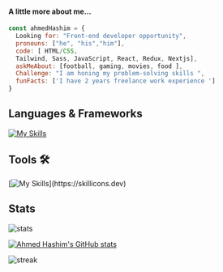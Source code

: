 <h4>A little more about me...</h4>
  
```javascript
const ahmedHashim = {
  Looking for: "Front-end developer opportunity",
  pronouns: ["he", "his","him"],
  code: [ HTML/CSS, 
  Tailwind, Sass, JavaScript, React, Redux, Nextjs],
  askMeAbout: [football, gaming, movies, food ],
  Challenge: "I am honing my problem-solving skills ",
  funFacts: ['I have 2 years freelance work experience ']
}
```

## **Languages & Frameworks**
[![My Skills](https://skillicons.dev/icons?i=html,css,tailwind,sass,js,cpp,react,redux,nextjs,ts)](https://skillicons.dev)

## **Tools** 🛠 
[![My Skills](https://skillicons.dev/icons?i=git,github,gitlab,heroku,notion,wordpress,vscode,atom,figma,materialui,vite,cloudflare,)](https://skillicons.dev)

## **Stats**
![stats](https://github-readme-stats.vercel.app/api?username=ahmedhasim209&title_color=3498db&text_color=2ecc71&icon_color=3498db&bg_color=00000000&hide_border=true&show_icons=true&include_all_commits=true&count_private=true&disable_animations=true)

[![Ahmed Hashim's GitHub stats](https://github-readme-stats.vercel.app/api/top-langs?username=ahmedhasim209&hide=html,scss,stylus,blade,jupyter%20notebook,python,css,shell,batchfile,dockerfile,typescript&theme=algolia&show_icons=true)](https://github.com/saifurrahman1193)


![streak](https://streak-stats.demolab.com/?user=ahmedhasim209&hide_border=true&background=00000000&border=2980b9&stroke=2980b9&ring=27ae60&fire=27ae60&currStreakNum=2980b9&sideNums=2980b9&currStreakLabel=2980b9&sideLabels=2980b9&dates=2980b9)
